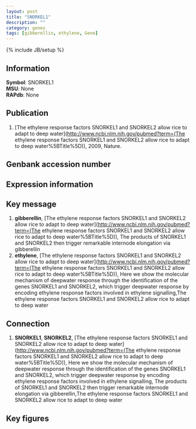 ```yaml
---
layout: post
title: "SNORKEL1"
description: ""
category: genes
tags: [gibberellin, ethylene, Gene]
---
```

{% include JB/setup %}

## Information
__Symbol__: SNORKEL1  
__MSU__: None  
__RAPdb__: None  

## Publication
1. [The ethylene response factors SNORKEL1 and SNORKEL2 allow rice to adapt to deep water](http://www.ncbi.nlm.nih.gov/pubmed?term=(The ethylene response factors SNORKEL1 and SNORKEL2 allow rice to adapt to deep water%5BTitle%5D)), 2009, Nature.

## Genbank accession number

## Expression information

## Key message
1. __gibberellin__, [The ethylene response factors SNORKEL1 and SNORKEL2 allow rice to adapt to deep water](http://www.ncbi.nlm.nih.gov/pubmed?term=(The ethylene response factors SNORKEL1 and SNORKEL2 allow rice to adapt to deep water%5BTitle%5D)),  The products of SNORKEL1 and SNORKEL2 then trigger remarkable internode elongation via gibberellin
2. __ethylene__, [The ethylene response factors SNORKEL1 and SNORKEL2 allow rice to adapt to deep water](http://www.ncbi.nlm.nih.gov/pubmed?term=(The ethylene response factors SNORKEL1 and SNORKEL2 allow rice to adapt to deep water%5BTitle%5D)),  Here we show the molecular mechanism of deepwater response through the identification of the genes SNORKEL1 and SNORKEL2, which trigger deepwater response by encoding ethylene response factors involved in ethylene signalling,The ethylene response factors SNORKEL1 and SNORKEL2 allow rice to adapt to deep water

## Connection
1. __SNORKEL1__, __SNORKEL2__, [The ethylene response factors SNORKEL1 and SNORKEL2 allow rice to adapt to deep water](http://www.ncbi.nlm.nih.gov/pubmed?term=(The ethylene response factors SNORKEL1 and SNORKEL2 allow rice to adapt to deep water%5BTitle%5D)),  Here we show the molecular mechanism of deepwater response through the identification of the genes SNORKEL1 and SNORKEL2, which trigger deepwater response by encoding ethylene response factors involved in ethylene signalling, The products of SNORKEL1 and SNORKEL2 then trigger remarkable internode elongation via gibberellin,The ethylene response factors SNORKEL1 and SNORKEL2 allow rice to adapt to deep water

## Key figures


